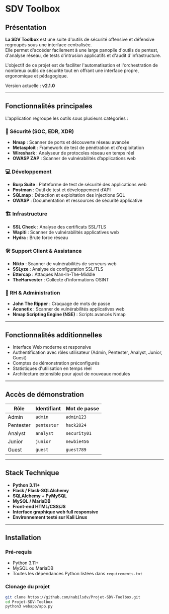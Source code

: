 # SDV Toolbox

## Présentation 

**La SDV Toolbox** est une suite d'outils de sécurité offensive et défensive regroupés sous une interface centralisée.  
Elle permet d'accéder facilement à une large panoplie d'outils de pentest, d'analyse réseau, de tests d'intrusion applicatifs et d'audit d'infrastructure.

L'objectif de ce projet est de faciliter l'automatisation et l'orchestration de nombreux outils de sécurité tout en offrant une interface propre, ergonomique et pédagogique.

Version actuelle : **v2.1.0**

---

## Fonctionnalités principales

L'application regroupe les outils sous plusieurs catégories :

### 🔐 Sécurité (SOC, EDR, XDR)

- **Nmap** : Scanner de ports et découverte réseau avancée
- **Metasploit** : Framework de test de pénétration et d'exploitation
- **Wireshark** : Analyseur de protocoles réseau en temps réel
- **OWASP ZAP** : Scanner de vulnérabilités d’applications web

### 💻 Développement

- **Burp Suite** : Plateforme de test de sécurité des applications web
- **Postman** : Outil de test et développement d’API
- **SQLmap** : Détection et exploitation des injections SQL
- **OWASP** : Documentation et ressources de sécurité applicative

### 🏗 Infrastructure

- **SSL Check** : Analyse des certificats SSL/TLS
- **Wapiti** : Scanner de vulnérabilités applicatives web
- **Hydra** : Brute force réseau

### 🛠 Support Client & Assistance

- **Nikto** : Scanner de vulnérabilités de serveurs web
- **SSLyze** : Analyse de configuration SSL/TLS
- **Ettercap** : Attaques Man-In-The-Middle
- **TheHarvester** : Collecte d’informations OSINT

### 👥 RH & Administration

- **John The Ripper** : Craquage de mots de passe
- **Acunetix** : Scanner de vulnérabilités applicatives web
- **Nmap Scripting Engine (NSE)** : Scripts avancés Nmap

---

## Fonctionnalités additionnelles

- Interface Web moderne et responsive
- Authentification avec rôles utilisateur (Admin, Pentester, Analyst, Junior, Guest)
- Comptes de démonstration préconfigurés
- Statistiques d'utilisation en temps réel
- Architecture extensible pour ajout de nouveaux modules

---

## Accès de démonstration

| Rôle         | Identifiant | Mot de passe |
|--------------|-------------|---------------|
| Admin        | `admin`     | `admin123`    |
| Pentester    | `pentester` | `hack2024`    |
| Analyst      | `analyst`   | `security01`  |
| Junior       | `junior`    | `newbie456`   |
| Guest        | `guest`     | `guest789`    |

---

## Stack Technique

- **Python 3.11+**
- **Flask / Flask-SQLAlchemy**
- **SQLAlchemy + PyMySQL**
- **MySQL / MariaDB**
- **Front-end HTML/CSS/JS**
- **Interface graphique web full responsive**
- **Environnement testé sur Kali Linux**

---

## Installation

### Pré-requis

- Python 3.11+
- MySQL ou MariaDB
- Toutes les dépendances Python listées dans `requirements.txt`

### Clonage du projet

```bash
git clone https://github.com/nabilsdv/Projet-SDV-Toolbox.git
cd Projet-SDV-Toolbox
python3 webapp/app.py
